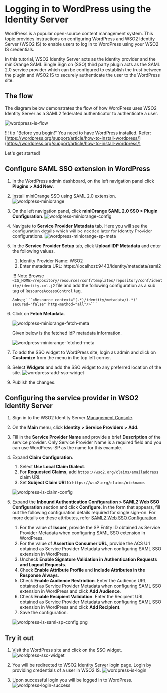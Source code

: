 # Logging in to WordPress using the Identity Server

WordPress is a popular open-source content management system. This topic provides instructions on configuring WordPress 
and WSO2 Identity Server (WSO2 IS) to enable users to log in to WordPress using your WSO2 IS credentials.

In this tutorial, WSO2 Identity Server acts as the identity provider and the miniOrange SAML Single Sign on (SSO) third 
party plugin acts as the SAML 2.0 service provider which can be configured to establish the trust between the plugin 
and WSO2 IS to securely authenticate the user to the WordPress site.

## The flow

The diagram below demonstrates the flow of how WordPress uses WSO2 Identity Server as a SAML2 federated authenticator to 
authenticate a user.

![wordpress-is-flow]({{base_path}}/assets/img/tutorials/wordpress-is-flow.png)

!!! tip "Before you begin!"
    You need to have WordPress installed. Refer: [https://wordpress.org/support/article/how-to-install-wordpress/](https://wordpress.org/support/article/how-to-install-wordpress/)
 
Let's get started!

## Configure SAML SSO extension in WordPress

1.  In the WordPress admin dashboard, on the left navigation panel click **Plugins > Add New**.

2.  Install miniOrange SSO using SAML 2.0 extension.
    ![wordpress-miniorange]({{base_path}}/assets/img/tutorials/wordpress-miniorange.png)

3.  On the left navigation panel, click **miniOrange SAML 2.0 SSO > Plugin Configuration**.
    ![wordpress-miniorange-config]({{base_path}}/assets/img/tutorials/wordpress-miniorange-config.png)

4.  Navigate to **Service Provider Metadata** tab. Here you will see the configuration details which will be needed 
later for Identity Provider configurations.
    ![wordpress-miniorange-sp-meta]({{base_path}}/assets/img/tutorials/wordpress-miniorange-sp-meta.png)
    
5.  In the **Service Provider Setup** tab, click **Upload IDP Metadata** and enter the following values.
    1. Identity Provider Name: WSO2
    2. Enter metadata URL: https://localhost:9443/identity/metadata/saml2
    
    !!! Note 
        Browse ```<IS_HOME>/repository/resources/conf/templates/repository/conf/identity/identity.xml.j2``` file and 
        add the following configuration as a sub tag of `ResourceAccessControl` tag.
         
        &nbsp;```<Resource context="(.*)/identity/metadata/(.*)" secured="false" http-method="all"/>```
        
6.  Click on **Fetch Metadata**.

    ![wordpress-miniorange-fetch-meta]({{base_path}}/assets/img/tutorials/wordpress-miniorange-fetch-meta.png)
    
    Given below is the fetched IdP metadata information.
    
    ![wordpress-miniorange-fetched-meta]({{base_path}}/assets/img/tutorials/wordpress-miniorange-fetched-meta.png)
    
7.  To add the SSO widget to WordPress site, login as admin and click on **Customize** from the menu in the top left 
corner.

8.  Select **Widgets** and add the SSO widget to any preferred location of the site.
    ![wordpress-add-sso-widget]({{base_path}}/assets/img/tutorials/wordpress-add-sso-widget.png)
    
9.  Publish the changes.

## Configuring the service provider in WSO2 Identity Server

1.  Sign in to the WSO2 Identity Server [Management Console]({{base_path}}/setup/getting-started-with-the-management-console/).

2.  On the **Main** menu, click **Identity > Service Providers > Add**.

3.  Fill in the **Service Provider Name** and provide a brief **Description** of the service provider. Only 
Service Provider Name is a required field and you can use WordPress-SP as the name for this example.

4.  Expand **Claim Configuration**.
    1. Select **Use Local Claim Dialect**.
    2. For **Requested Claims**, add ```https://wso2.org/claims/emailaddress``` claim URI.
    3. Set **Subject Claim URI** to ```https://wso2.org/claims/nickname```.

    ![wordpress-is-claim-config]({{base_path}}/assets/img/tutorials/wordpress-is-claim-config.png)

5.  Expand the **Inbound Authentication Configuration > SAML2 Web SSO Configuration** section and click **Configure**.
    In the form that appears, fill out the following configuration details required for single sign-on. 
    For more details on these attributes, refer 
    [SAML2 Web SSO Configuration]({{base_path}}/learn/configuring-inbound-authentication-for-a-service-provider#configuring-inbound-authentication-with-saml2-web-sso).
    1. For the value of **Issuer**, provide the SP Entity ID obtained as Service Provider Metadata when configuring 
    SAML SSO extension in WordPress.
    2. For the value of **Assertion Consumer URL**, provide the ACS Url obtained as Service Provider Metadata when 
    configuring SAML SSO extension in WordPress. 
    3. Uncheck **Enable Signature Validation in Authentication Requests and Logout Requests**.
    4. Check **Enable Attribute Profile** and **Include Attributes in the Response Always**.
    5. Check **Enable Audience Restriction**. Enter the Audience URL obtained as Service Provider Metadata when 
    configuring SAML SSO extension in WordPress and click **Add Audience**.
    6. Check **Enable Recipient Validation**. Enter the Recipient URL obtained as Service Provider Metadata when 
    configuring SAML SSO extension in WordPress and click **Add Recipient**. 
    7. Save the configuration.
    
    ![wordpress-is-saml-sp-config.png]({{base_path}}/assets/img/tutorials/wordpress-is-saml-sp-config.png)

## Try it out

1.  Visit the WordPress site and click on the SSO widget.
    ![wordpress-sso-widget]({{base_path}}/assets/img/tutorials/wordpress-sso-widget.png)

2.  You will be redirected to WSO2 Identity Server login page. Login by providing credentials of a user in WSO2 IS.
    ![wordpress-is-login]({{base_path}}/assets/img/tutorials/wordpress-is-login.png)

3.  Upon successful login you will be logged in to WordPress.
    ![wordpress-login-success]({{base_path}}/assets/img/tutorials/wordpress-login-success.png)
    
